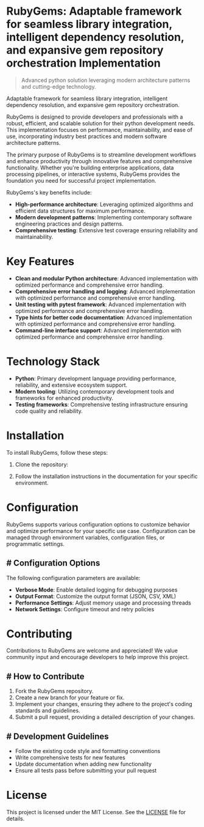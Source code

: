 <!-- fallback_RubyGems_20250807000231_14850 -->

# RubyGems: Adaptable framework for seamless library integration, intelligent dependency resolution, and expansive gem repository orchestration Implementation
> Advanced python solution leveraging modern architecture patterns and cutting-edge technology.

Adaptable framework for seamless library integration, intelligent dependency resolution, and expansive gem repository orchestration.

RubyGems is designed to provide developers and professionals with a robust, efficient, and scalable solution for their python development needs. This implementation focuses on performance, maintainability, and ease of use, incorporating industry best practices and modern software architecture patterns.

The primary purpose of RubyGems is to streamline development workflows and enhance productivity through innovative features and comprehensive functionality. Whether you're building enterprise applications, data processing pipelines, or interactive systems, RubyGems provides the foundation you need for successful project implementation.

RubyGems's key benefits include:

* **High-performance architecture**: Leveraging optimized algorithms and efficient data structures for maximum performance.
* **Modern development patterns**: Implementing contemporary software engineering practices and design patterns.
* **Comprehensive testing**: Extensive test coverage ensuring reliability and maintainability.

# Key Features

* **Clean and modular Python architecture**: Advanced implementation with optimized performance and comprehensive error handling.
* **Comprehensive error handling and logging**: Advanced implementation with optimized performance and comprehensive error handling.
* **Unit testing with pytest framework**: Advanced implementation with optimized performance and comprehensive error handling.
* **Type hints for better code documentation**: Advanced implementation with optimized performance and comprehensive error handling.
* **Command-line interface support**: Advanced implementation with optimized performance and comprehensive error handling.

# Technology Stack

* **Python**: Primary development language providing performance, reliability, and extensive ecosystem support.
* **Modern tooling**: Utilizing contemporary development tools and frameworks for enhanced productivity.
* **Testing frameworks**: Comprehensive testing infrastructure ensuring code quality and reliability.

# Installation

To install RubyGems, follow these steps:

1. Clone the repository:


2. Follow the installation instructions in the documentation for your specific environment.

# Configuration

RubyGems supports various configuration options to customize behavior and optimize performance for your specific use case. Configuration can be managed through environment variables, configuration files, or programmatic settings.

## # Configuration Options

The following configuration parameters are available:

* **Verbose Mode**: Enable detailed logging for debugging purposes
* **Output Format**: Customize the output format (JSON, CSV, XML)
* **Performance Settings**: Adjust memory usage and processing threads
* **Network Settings**: Configure timeout and retry policies

# Contributing

Contributions to RubyGems are welcome and appreciated! We value community input and encourage developers to help improve this project.

## # How to Contribute

1. Fork the RubyGems repository.
2. Create a new branch for your feature or fix.
3. Implement your changes, ensuring they adhere to the project's coding standards and guidelines.
4. Submit a pull request, providing a detailed description of your changes.

## # Development Guidelines

* Follow the existing code style and formatting conventions
* Write comprehensive tests for new features
* Update documentation when adding new functionality
* Ensure all tests pass before submitting your pull request

# License

This project is licensed under the MIT License. See the [LICENSE](https://github.com/sandibrrm/RubyGems/blob/main/LICENSE) file for details.
